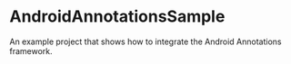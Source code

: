 # AndroidAnnotationsSample
An example project that shows how to integrate the Android Annotations framework.
